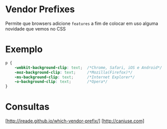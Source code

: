 # Vendor Prefixes
Permite que browsers adicione `features`
a fim de colocar em uso alguma novidade que vemos no CSS

# Exemplo

```css
p {
    -webkit-background-clip: text;  /*Chrome, Safari, iOS e Android*/
    -moz-background-clip: text;     /*Mozilla(Firefox)*/
    -ms-background-clip: text;      /*Internet Explorer*/
    -o-background-clip: text;       /*Opera*/
}
```

# Consultas
[http://ireade.github.io/which-vendor-prefix/]
[http://caniuse.com]